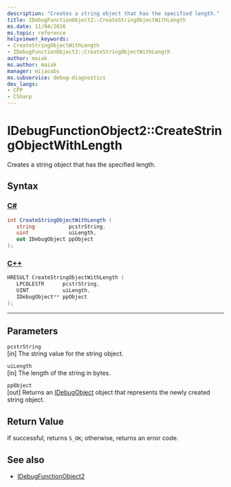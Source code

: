 ```yaml
---
description: "Creates a string object that has the specified length."
title: IDebugFunctionObject2::CreateStringObjectWithLength
ms.date: 11/04/2016
ms.topic: reference
helpviewer_keywords:
- CreateStringObjectWithLength
- IDebugFunctionObject2::CreateStringObjectWithLength
author: maiak
ms.author: maiak
manager: mijacobs
ms.subservice: debug-diagnostics
dev_langs:
- CPP
- CSharp
---
```

# IDebugFunctionObject2::CreateStringObjectWithLength

Creates a string object that has the specified length.

## Syntax

### [C#](#tab/csharp)
```csharp
int CreateStringObjectWithLength (
   string           pcstrString,
   uint             uiLength,
   out IDebugObject ppObject
);
```
### [C++](#tab/cpp)
```cpp
HRESULT CreateStringObjectWithLength (
   LPCOLESTR      pcstrString,
   UINT           uiLength,
   IDebugObject** ppObject
);
```
---

## Parameters
`pcstrString`\
[in] The string value for the string object.

`uiLength`\
[in] The length of the string in bytes.

`ppObject`\
[out] Returns an [IDebugObject](../../../extensibility/debugger/reference/idebugobject.md) object that represents the newly created string object.

## Return Value
 If successful, returns `S_OK`; otherwise, returns an error code.

## See also
- [IDebugFunctionObject2](../../../extensibility/debugger/reference/idebugfunctionobject2.md)
